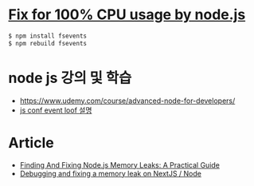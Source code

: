 # [Fix for 100% CPU usage by node.js](https://medium.com/@manusajith/fix-for-100-cpu-usage-by-node-js-529916100aa6)

```zsh
$ npm install fsevents
$ npm rebuild fsevents
```

# node js 강의 및 학습 
- https://www.udemy.com/course/advanced-node-for-developers/
- [js conf event loof 설명](https://www.youtube.com/watch?v=8aGhZQkoFbQ)


# Article
- [Finding And Fixing Node.js Memory Leaks: A Practical Guide](https://marmelab.com/blog/2018/04/03/how-to-track-and-fix-memory-leak-with-nodejs.html)
- [Debugging and fixing a memory leak on NextJS / Node](https://alberic.trancart.net/2020/05/how-fixed-first-memory-leak-nextjs-nodejs/)
